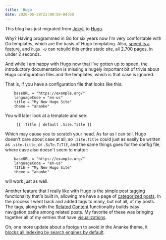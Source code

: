 ```yaml
---
title: 'Hugo'
date: 2020-05-28T22:00:59-04:00
---
```


This blog has just migrated from [Jekyll](https://jekyllrb.com/) to [Hugo](https://gohugo.io/).

Why? Having programmed in Go for six years now I'm very comfortable with Go
templates, which are the basis of Hugo templating. Also, [speed is a
feature](https://www.thinkwithgoogle.com/marketing-resources/the-google-gospel-of-speed-urs-hoelzle/),
and `hugo -D` can rebuild this entire static site, all 2,700 pages, in under 2
seconds.

And while I am happy with Hugo now that I've gotten up to speed, the
introductory documentation is missing a hugely important bit of trivia about
Hugo configuration files and the templates, which is that case is ignored.

That is, if you have a configuration file that looks like this:

        baseURL = "https://example.org/"
        languageCode = "en-us"
        title = "My New Hugo Site"
        theme = "ananke"

You will later look at a template and see:

         {{ .Title | default .Site.Title }}

Which may cause you to scratch your head. As far as I can tell, Hugo doesn't
care about case at all, so `.Site.Title` could just as easily be written
as `.site.title`, or `.SiTe.TiTlE`, and the same things goes for the config file,
where case also doesn't seem to matter:

        baseURL = "https://example.org/"
        languageCode = "en-us"
        TITLE = "My New Hugo Site"
        theme = "ananke"

will work just as well.

Another feature that I really like with Hugo is the simple post tagging functionality
that's built in, allowing me have a page of [categorized posts](/tags/). In the process
I went back and added tags to many, but not all, of my posts. The tags, along with the
[Related Content](https://gohugo.io/content-management/related/) functionality builds
easy navigation paths among related posts. My favorite of these was bringing together
all of my entries that have [visualizations](/tags/visualization/).

Oh, one more update about a footgun to avoid in the Ananke theme, it [blocks all indexing by
search engines by default](https://github.com/budparr/gohugo-theme-ananke/issues/201).
